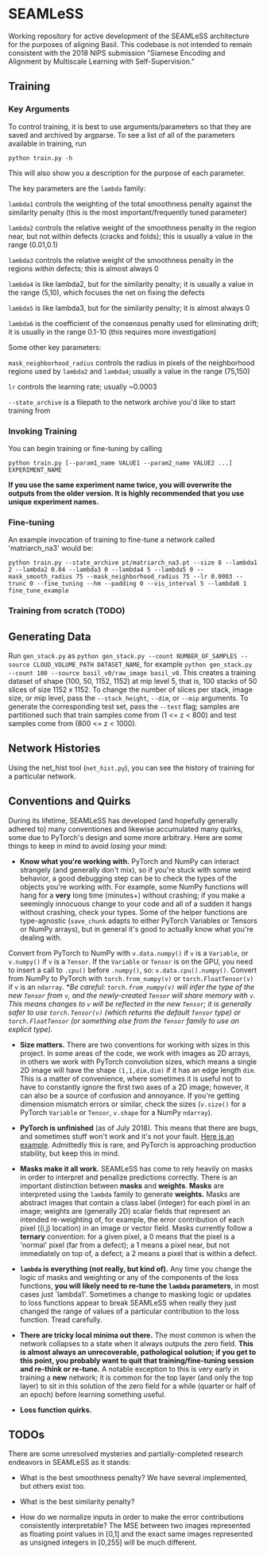 # SEAMLeSS

Working repository for active development of the SEAMLeSS architecture for the purposes of aligning Basil. This codebase is 
not intended to remain consistent with the 2018 NIPS submission "Siamese Encoding and Alignment by Multiscale Learning with 
Self-Supervision."

## Training

### Key Arguments
To control training, it is best to use arguments/parameters so that they are saved and archived by argparse. To see a list of all of the parameters available in training, run

`python train.py -h`

This will also show you a description for the purpose of each parameter.

The key parameters are the `lambda` family:

`lambda1` controls the weighting of the total smoothness penalty against the similarity penalty (this is the most important/frequently tuned parameter)

`lambda2` controls the relative weight of the smoothness penalty in the region near, but not within defects (cracks and folds); this is usually a value in the range (0.01,0.1)

`lambda3` controls the relative weight of the smoothness penalty in the regions *within* defects; this is almost always 0

`lambda4` is like lambda2, but for the similarity penalty; it is usually a value in the range (5,10), which focuses the net on fixing the defects

`lambda5` is like lambda3, but for the similarity penalty; it is almost always 0

`lambda6` is the coefficient of the consensus penalty used for eliminating drift; it is usually in the range 0.1-10 (this requires more investigation)

Some other key parameters:

`mask_neighborhood_radius` controls the radius in pixels of the neighborhood regions used by `lambda2` and `lambda4`; usually a value in the range (75,150)

`lr` controls the learning rate; usually ~0.0003

`--state_archive` is a filepath to the network archive you'd like to start training from

### Invoking Training

You can begin training or fine-tuning by calling

`python train.py [--param1_name VALUE1 --param2_name VALUE2 ...] EXPERIMENT_NAME`

**If you use the same experiment name twice, you will overwrite the outputs from the older version. It is highly recommended that you use unique experiment names.**

### Fine-tuning
An example invocation of training to fine-tune a network called 'matriarch_na3' would be:

`python train.py --state_archive pt/matriarch_na3.pt --size 8 --lambda1 2 --lambda2 0.04 --lambda3 0 --lambda4 5 --lambda5 0 --mask_smooth_radius 75 --mask_neighborhood_radius 75 --lr 0.0003 --trunc 0 --fine_tuning --hm --padding 0 --vis_interval 5 --lambda6 1 fine_tune_example`

### Training from scratch (TODO)


## Generating Data

Run `gen_stack.py` as `python gen_stack.py --count NUMBER_OF_SAMPLES --source CLOUD_VOLUME_PATH DATASET_NAME`, for example 
`python gen_stack.py --count 100 --source basil_v0/raw_image basil_v0`. This creates a training dataset of shape (100, 50, 
1152, 1152) at mip level 5, that is, 100 stacks of 50 slices of size 1152 x 1152. To change the number of slices per stack, 
image size, or mip level, pass the `--stack_height`, `--dim`, or `--mip` arguments. To generate the corresponding test set, 
pass the `--test` flag; samples are partitioned such that train samples come from (1 <= z < 800) and test samples come from 
(800 <= z < 1000).

## Network Histories
Using the net_hist tool (`net_hist.py`), you can see the history of training for a particular network.

## Conventions and Quirks

During its lifetime, SEAMLeSS has developed (and hopefully generally adhered to) many conventiones and likewise accumulated many quirks, some due to PyTorch's design and some more arbitrary. Here are some things to keep in mind to avoid *losing* your mind:

* **Know what you're working with.** PyTorch and NumPy can interact strangely (and generally don't mix), so if you're stuck with some weird behavior, a good debugging step can be to check the types of the objects you're working with. For example, some NumPy functions will hang for a **very** long time (minutes+) without crashing; if you make a seemingly innocuous change to your code and all of a sudden it hangs without crashing, check your types. Some of the helper functions are type-agnostic (`save_chunk` adapts to either PyTorch Variables or Tensors or NumPy arrays), but in general it's good to actually know what you're dealing with.

Convert from PyTorch to NumPy with `v.data.numpy()` if `v` is a `Variable`, or `v.numpy()` if `v` is a `Tensor`. If the `Variable` or `Tensor` is on the GPU, you need to insert a call to `.cpu()` before `.numpy()`, so: `v.data.cpu().numpy()`. Convert from NumPy to PyTorch with `torch.from_numpy(v)` or `torch.FloatTensor(v)` if `v` is an `ndarray`. **Be careful: `torch.from_numpy(v)` will infer the type of the new `Tensor` from `v`, and the newly-created `Tensor` will share memory with `v`. *This means changes to `v` will be reflected in the new `Tensor`; it is generally safer to use `torch.Tensor(v)` (which returns the default `Tensor` type) or `torch.FloatTensor` (or something else from the `Tensor` family to use an explicit type).**

* **Size matters.** There are two conventions for working with sizes in this project. In some areas of the code, we work with images as 2D arrays, in others we work with PyTorch convolution sizes, which means a single 2D image will have the shape `(1,1,dim,dim)` if it has an edge length `dim`. This is a matter of convenience, where sometimes it is useful not to have to constantly ignore the first two axes of a 2D image; however, it can also be a source of confusion and annoyance. If you're getting dimension mismatch errors or similar, check the sizes (`v.size()` for a PyTorch `Variable` or `Tensor`, `v.shape` for a NumPy `ndarray`).

* **PyTorch is unfinished** (as of July 2018). This means that there are bugs, and sometimes stuff won't work and it's not your fault. [Here is an example](https://github.com/pytorch/pytorch/issues/7258). Admittedly this is rare, and PyTorch is approaching production stability, but keep this in mind.

* **Masks make it all work.** SEAMLeSS has come to rely heavily on masks in order to interpret and penalize predictions correctly. There is an important distinction between **masks** and **weights**. **Masks** are interpreted using the `lambda` family to generate **weights.** Masks are abstract images that contain a class label (integer) for each pixel in an image; weights are (generally 2D) scalar fields that represent an intended re-weighting of, for example, the error contribution of each pixel ((i,j) location) in an image or vector field. Masks currently follow a **ternary** convention: for a given pixel, a 0 means that the pixel is a 'normal' pixel (far from a defect); a 1 means a pixel near, but not immediately on top of, a defect; a 2 means a pixel that is within a defect.

* **`lambda` is everything (not really, but kind of).** Any time you change the logic of masks and weighting or any of the components of the loss functions, **you will likely need to re-tune the `lambda` parameters**, in most cases just `lambda1'. Sometimes a change to masking logic or updates to loss functions appear to break SEAMLeSS when really they just changed the range of values of a particular contribution to the loss function. Tread carefully.

* **There are tricky local minima out there.** The most common is when the network collapses to a state when it always outputs the zero field. **This is almost always an unrecoverable, pathological solution; if you get to this point, you probably want to quit that training/fine-tuning session and re-think or re-tune.** A notable exception to this is very early in training a **new** network; it is common for the top layer (and only the top layer) to sit in this solution of the zero field for a while (quarter or half of an epoch) before learning something useful.

* **Loss function quirks.**

## TODOs

There are some unresolved mysteries and partially-completed research endeavors in SEAMLeSS as it stands:

* What is the best smoothness penalty? We have several implemented, but others exist too.

* What is the best similarity penalty?

* How do we normalize inputs in order to make the error contributions consistently interpretable? The MSE between two images represented as floating point values in [0,1] and the exact same images represented as unsigned integers in [0,255] will be much different.